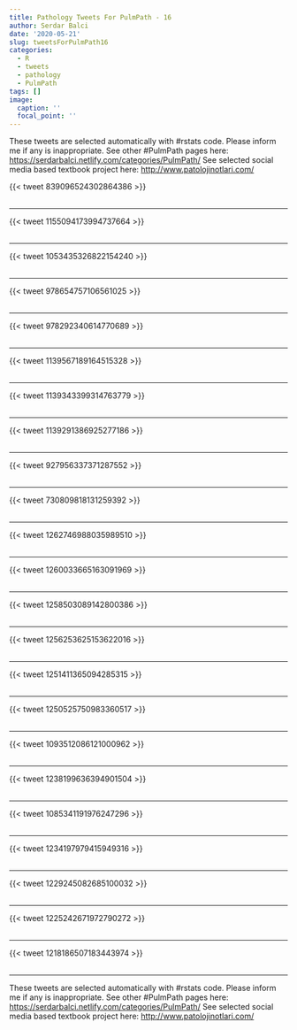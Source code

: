 ```yaml
---
title: Pathology Tweets For PulmPath - 16
author: Serdar Balci
date: '2020-05-21'
slug: tweetsForPulmPath16
categories:
  - R
  - tweets
  - pathology
  - PulmPath
tags: []
image:
  caption: ''
  focal_point: ''
---
```



These tweets are selected automatically with #rstats code. Please inform me if any is inappropriate.
See other #PulmPath pages here: https://serdarbalci.netlify.com/categories/PulmPath/ 
See selected social media based textbook project here: http://www.patolojinotlari.com/

{{< tweet 839096524302864386 >}}
<br>
<br>
<hr>
{{< tweet 1155094173994737664 >}}
<br>
<br>
<hr>
{{< tweet 1053435326822154240 >}}
<br>
<br>
<hr>
{{< tweet 978654757106561025 >}}
<br>
<br>
<hr>
{{< tweet 978292340614770689 >}}
<br>
<br>
<hr>
{{< tweet 1139567189164515328 >}}
<br>
<br>
<hr>
{{< tweet 1139343399314763779 >}}
<br>
<br>
<hr>
{{< tweet 1139291386925277186 >}}
<br>
<br>
<hr>
{{< tweet 927956337371287552 >}}
<br>
<br>
<hr>
{{< tweet 730809818131259392 >}}
<br>
<br>
<hr>
{{< tweet 1262746988035989510 >}}
<br>
<br>
<hr>
{{< tweet 1260033665163091969 >}}
<br>
<br>
<hr>
{{< tweet 1258503089142800386 >}}
<br>
<br>
<hr>
{{< tweet 1256253625153622016 >}}
<br>
<br>
<hr>
{{< tweet 1251411365094285315 >}}
<br>
<br>
<hr>
{{< tweet 1250525750983360517 >}}
<br>
<br>
<hr>
{{< tweet 1093512086121000962 >}}
<br>
<br>
<hr>
{{< tweet 1238199636394901504 >}}
<br>
<br>
<hr>
{{< tweet 1085341191976247296 >}}
<br>
<br>
<hr>
{{< tweet 1234197979415949316 >}}
<br>
<br>
<hr>
{{< tweet 1229245082685100032 >}}
<br>
<br>
<hr>
{{< tweet 1225242671972790272 >}}
<br>
<br>
<hr>
{{< tweet 1218186507183443974 >}}
<br>
<br>
<hr>


These tweets are selected automatically with #rstats code. Please inform me if any is inappropriate.
See other #PulmPath pages here: https://serdarbalci.netlify.com/categories/PulmPath/ 
See selected social media based textbook project here: http://www.patolojinotlari.com/

